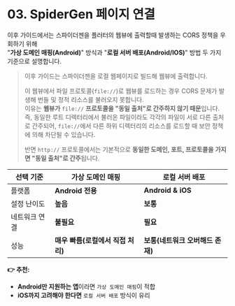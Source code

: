 # 03. SpiderGen 페이지 연결

이후 가이드에서는 스파이더젠을 플러터의 웹뷰에 출력할때 발생하는 CORS 정책을 우회하기 위해\
"**가상 도메인 매핑(Android)**" 방식과  "**로컬 서버 배포(Android/IOS)**" 방법 두 가지 기준으로 설명합니다.

> 이후 가이드는 스파이더젠을 로컬 웹페이지로 빌드해 웹뷰에 출력합니다.
>
> 이 웹뷰에서 파일 프로토콜(`file://`)로 웹뷰를 로드하는 경우 CORS 문제가 발생해 번들 및 정적 리소스를 불러오지 못합니다.  \
> 이유는 **웹뷰가** `file://` **프로토콜을 "동일 출처"로 간주하지 않기 때문**입니다. \
> 즉, 동일한 루트 디렉터리에서 불러온 파일이라도 각각의 파일이 서로 다른 출처로 간주되어, `file://`에서 다른 하위 디렉터리의 리소스를 로드할 때 보안 정책에 의해 차단될 수 있습니다.
>
> 반면 `http://` 프로토콜에서는 기본적으로 **동일한 도메인, 포트, 프로토콜을 가지면 "동일 출처"로 간주**됩니다.

| 선택 기준   | 가상 도메인 매핑             | 로컬 서버 배포             |
| ------- | --------------------- | -------------------- |
| 플랫폼     | **Android 전용**        | **Android & iOS**    |
| 설정 난이도  | **높음**                | **보통**               |
| 네트워크 연결 | **불필요**               | **필요**               |
| 성능      | **매우 빠름(로컬에서 직접 처리)** | **보통(네트워크 오버해드 존재)** |

**👉 추천:**

* **Android만 지원하는 앱**이라면 `가상 도메인 매핑`이 적합
* **iOS까지 고려해야 한다면** `로컬 서버 배포` 방식이 유리
